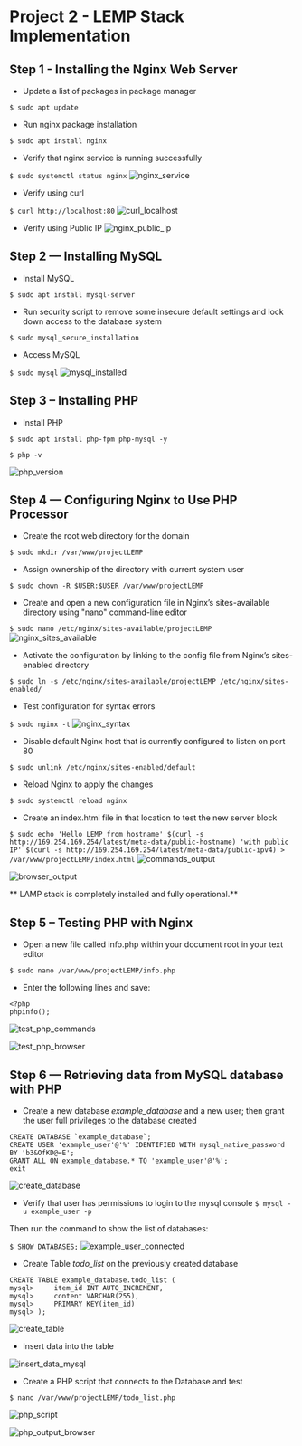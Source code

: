 # Project 2 - LEMP Stack Implementation

## Step 1 - Installing the Nginx Web Server
- Update a list of packages in package manager

`$ sudo apt update`

- Run nginx package installation

`$ sudo apt install nginx`

- Verify that nginx service is running successfully

`$ sudo systemctl status nginx`
![nginx_service](Screenshots/nginx_service.png)

- Verify using curl

`$ curl http://localhost:80`
![curl_localhost](Screenshots/curl_localhost.png)

- Verify using Public IP
![nginx_public_ip](Screenshots/nginx_public_ip.png)

## Step 2 — Installing MySQL
- Install MySQL

`$ sudo apt install mysql-server`

- Run security script to remove some insecure default settings and lock down access to the database system

`$ sudo mysql_secure_installation`

- Access MySQL

`$ sudo mysql`
![mysql_installed](Screenshots/mysql_installed.png)

## Step 3 – Installing PHP
- Install PHP

`$ sudo apt install php-fpm php-mysql -y`

`$ php -v`

![php_version](Screenshots/php_version.png)

## Step 4 — Configuring Nginx to Use PHP Processor
- Create the root web directory for the domain

`$ sudo mkdir /var/www/projectLEMP`

- Assign ownership of the directory with current system user

`$ sudo chown -R $USER:$USER /var/www/projectLEMP`

- Create and open a new configuration file in Nginx’s sites-available directory using "nano" command-line editor

`$ sudo nano /etc/nginx/sites-available/projectLEMP`
![nginx_sites_available](Screenshots/nginx_sites_available.png)

- Activate the configuration by linking to the config file from Nginx’s sites-enabled directory

`$ sudo ln -s /etc/nginx/sites-available/projectLEMP /etc/nginx/sites-enabled/`

- Test configuration for syntax errors

`$ sudo nginx -t`
![nginx_syntax](Screenshots/nginx_syntax.png)

- Disable default Nginx host that is currently configured to listen on port 80

`$ sudo unlink /etc/nginx/sites-enabled/default`

- Reload Nginx to apply the changes

`$ sudo systemctl reload nginx`

- Create an index.html file in that location to test the new server block

`$ sudo echo 'Hello LEMP from hostname' $(curl -s http://169.254.169.254/latest/meta-data/public-hostname) 'with public IP' $(curl -s http://169.254.169.254/latest/meta-data/public-ipv4) > /var/www/projectLEMP/index.html`
![commands_output](Screenshots/commands_output.png)

![browser_output](Screenshots/browser_output.png)

** LAMP stack is completely installed and fully operational.**

## Step 5 – Testing PHP with Nginx
- Open a new file called info.php within your document root in your text editor

`$ sudo nano /var/www/projectLEMP/info.php`

- Enter the following lines and save:

```
<?php
phpinfo();
```
![test_php_commands](Screenshots/test_php_commands.png)

![test_php_browser](Screenshots/test_php_browser.png)

## Step 6 — Retrieving data from MySQL database with PHP
- Create a new database *example_database* and a new user; then grant the user full privileges to the database created
``` mysql
CREATE DATABASE `example_database`;
CREATE USER 'example_user'@'%' IDENTIFIED WITH mysql_native_password BY 'b3&OfKD@=E';
GRANT ALL ON example_database.* TO 'example_user'@'%';
exit
```
![create_database](Screenshots/create_database.png)

- Verify that user has permissions to login to the mysql console
`$ mysql -u example_user -p`

Then run the command to show the list of databases:

`$ SHOW DATABASES;`
![example_user_connected](Screenshots/example_user_connected.png)


- Create Table *todo_list* on the previously created database
``` mysql
CREATE TABLE example_database.todo_list (
mysql>     item_id INT AUTO_INCREMENT,
mysql>     content VARCHAR(255),
mysql>     PRIMARY KEY(item_id)
mysql> );
```
![create_table](Screenshots/create_table.png)

- Insert data into the table

![insert_data_mysql](Screenshots/insert_data_mysql.png)

- Create a PHP script that connects to the Database and test

`$ nano /var/www/projectLEMP/todo_list.php`

![php_script](Screenshots/php_script.png)

![php_output_browser](Screenshots/php_output_browser.png)

